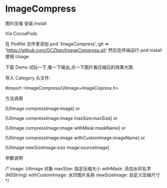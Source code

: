 # ImageCompress
图片压缩
安装.Install

Via CocoaPods

在 Podfile 文件里添加
 pod 'ImageCompress',:git => 'https://github.com/GCZtian/ImageCompress.git'
然后在终端运行 pod install
使用.Usage

下载 Demo 试玩一下,看一下输出,点一下图片看压缩后的效果大图

导入 Category 头文件:

#import <ImageCompress/UIImage+ImageCopress.h>

方法调用

[UIImage compressImage:image] or

[UIImage compressImage:image maxSize:maxSize] or 

[UIImage compressImage:image withMask:maskName] or

[UIImage compressImage:image withCustomImage:imageName] or 

[UIImage newSizeImage:size image:sourceImage]

参数说明

/*
 image:    UIImage 对象
 maxSize: 指定压缩大小
 withMask: 添加水印名字 (NSString)
 withCustomImage: 水印图片名称
 newSizeImage: 自定义压缩尺寸
*/
